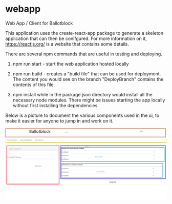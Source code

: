 # webapp
Web App / Client for Ballotblock


This application uses the create-react-app package to generate a skeleton application that can then be conifgured. 
For more information on it, https://reactjs.org/ is a website that contains some details. 

There are several npm commands that are useful in testing and deploying. 

1. npm run start - start the web application hosted locally 

2. npm run build - creates a "build file" that can be used for deployment.  The content you would see on the branch "DeployBranch" 
                contains the contents of this file. 

3. npm install while in the package.json directory would install all the necessary node modules. There might be issues starting the app         locally without first installing the dependencies. 

Below is a picture to document the various components used in the ui, to make it easier for anyone to jump in and work on it. 

![](ComponentStructure.png)
